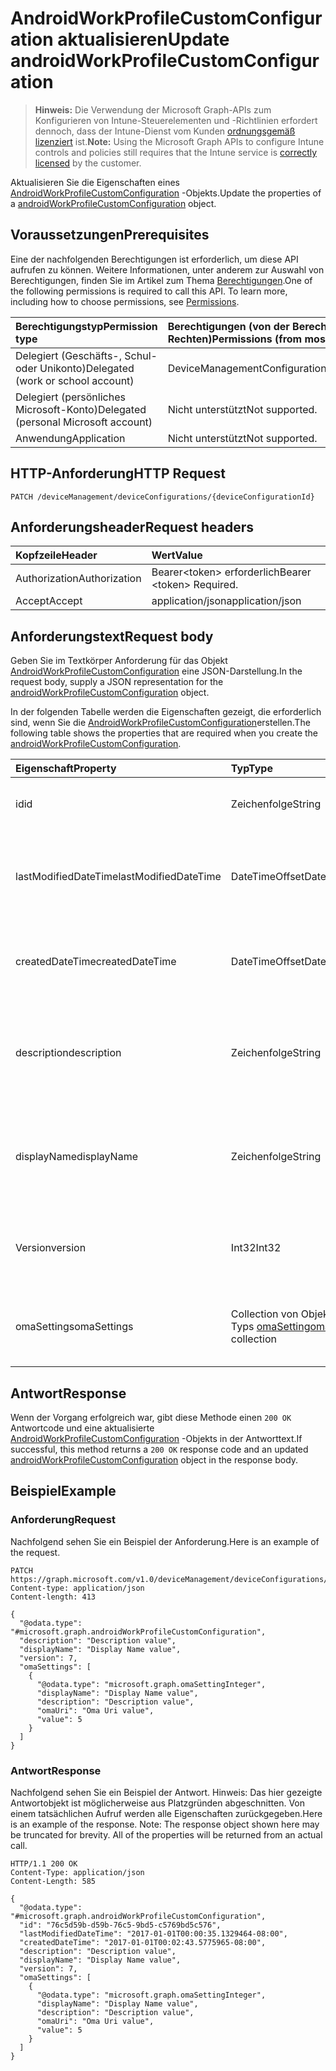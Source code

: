 # <a name="update-androidworkprofilecustomconfiguration"></a><span data-ttu-id="c32e7-101">AndroidWorkProfileCustomConfiguration aktualisieren</span><span class="sxs-lookup"><span data-stu-id="c32e7-101">Update androidWorkProfileCustomConfiguration</span></span>

> <span data-ttu-id="c32e7-102">**Hinweis:** Die Verwendung der Microsoft Graph-APIs zum Konfigurieren von Intune-Steuerelementen und -Richtlinien erfordert dennoch, dass der Intune-Dienst vom Kunden [ordnungsgemäß lizenziert](https://go.microsoft.com/fwlink/?linkid=839381) ist.</span><span class="sxs-lookup"><span data-stu-id="c32e7-102">**Note:** Using the Microsoft Graph APIs to configure Intune controls and policies still requires that the Intune service is [correctly licensed](https://go.microsoft.com/fwlink/?linkid=839381) by the customer.</span></span>

<span data-ttu-id="c32e7-103">Aktualisieren Sie die Eigenschaften eines [AndroidWorkProfileCustomConfiguration](../resources/intune_deviceconfig_androidworkprofilecustomconfiguration.md) -Objekts.</span><span class="sxs-lookup"><span data-stu-id="c32e7-103">Update the properties of a [androidWorkProfileCustomConfiguration](../resources/intune_deviceconfig_androidworkprofilecustomconfiguration.md) object.</span></span>
## <a name="prerequisites"></a><span data-ttu-id="c32e7-104">Voraussetzungen</span><span class="sxs-lookup"><span data-stu-id="c32e7-104">Prerequisites</span></span>
<span data-ttu-id="c32e7-p101">Eine der nachfolgenden Berechtigungen ist erforderlich, um diese API aufrufen zu können. Weitere Informationen, unter anderem zur Auswahl von Berechtigungen, finden Sie im Artikel zum Thema [Berechtigungen](../../../concepts/permissions_reference.md).</span><span class="sxs-lookup"><span data-stu-id="c32e7-p101">One of the following permissions is required to call this API. To learn more, including how to choose permissions, see [Permissions](../../../concepts/permissions_reference.md).</span></span>

|<span data-ttu-id="c32e7-107">Berechtigungstyp</span><span class="sxs-lookup"><span data-stu-id="c32e7-107">Permission type</span></span>|<span data-ttu-id="c32e7-108">Berechtigungen (von der Berechtigung mit den meisten Rechten zu der mit den wenigsten Rechten)</span><span class="sxs-lookup"><span data-stu-id="c32e7-108">Permissions (from most to least privileged)</span></span>|
|:---|:---|
|<span data-ttu-id="c32e7-109">Delegiert (Geschäfts-, Schul- oder Unikonto)</span><span class="sxs-lookup"><span data-stu-id="c32e7-109">Delegated (work or school account)</span></span>|<span data-ttu-id="c32e7-110">DeviceManagementConfiguration.ReadWrite.All</span><span class="sxs-lookup"><span data-stu-id="c32e7-110">DeviceManagementConfiguration.ReadWrite.All</span></span>|
|<span data-ttu-id="c32e7-111">Delegiert (persönliches Microsoft-Konto)</span><span class="sxs-lookup"><span data-stu-id="c32e7-111">Delegated (personal Microsoft account)</span></span>|<span data-ttu-id="c32e7-112">Nicht unterstützt</span><span class="sxs-lookup"><span data-stu-id="c32e7-112">Not supported.</span></span>|
|<span data-ttu-id="c32e7-113">Anwendung</span><span class="sxs-lookup"><span data-stu-id="c32e7-113">Application</span></span>|<span data-ttu-id="c32e7-114">Nicht unterstützt</span><span class="sxs-lookup"><span data-stu-id="c32e7-114">Not supported.</span></span>|

## <a name="http-request"></a><span data-ttu-id="c32e7-115">HTTP-Anforderung</span><span class="sxs-lookup"><span data-stu-id="c32e7-115">HTTP Request</span></span>
<!-- {
  "blockType": "ignored"
}
-->
``` http
PATCH /deviceManagement/deviceConfigurations/{deviceConfigurationId}
```

## <a name="request-headers"></a><span data-ttu-id="c32e7-116">Anforderungsheader</span><span class="sxs-lookup"><span data-stu-id="c32e7-116">Request headers</span></span>
|<span data-ttu-id="c32e7-117">Kopfzeile</span><span class="sxs-lookup"><span data-stu-id="c32e7-117">Header</span></span>|<span data-ttu-id="c32e7-118">Wert</span><span class="sxs-lookup"><span data-stu-id="c32e7-118">Value</span></span>|
|:---|:---|
|<span data-ttu-id="c32e7-119">Authorization</span><span class="sxs-lookup"><span data-stu-id="c32e7-119">Authorization</span></span>|<span data-ttu-id="c32e7-120">Bearer&lt;token&gt; erforderlich</span><span class="sxs-lookup"><span data-stu-id="c32e7-120">Bearer &lt;token&gt; Required.</span></span>|
|<span data-ttu-id="c32e7-121">Accept</span><span class="sxs-lookup"><span data-stu-id="c32e7-121">Accept</span></span>|<span data-ttu-id="c32e7-122">application/json</span><span class="sxs-lookup"><span data-stu-id="c32e7-122">application/json</span></span>|

## <a name="request-body"></a><span data-ttu-id="c32e7-123">Anforderungstext</span><span class="sxs-lookup"><span data-stu-id="c32e7-123">Request body</span></span>
<span data-ttu-id="c32e7-124">Geben Sie im Textkörper Anforderung für das Objekt [AndroidWorkProfileCustomConfiguration](../resources/intune_deviceconfig_androidworkprofilecustomconfiguration.md) eine JSON-Darstellung.</span><span class="sxs-lookup"><span data-stu-id="c32e7-124">In the request body, supply a JSON representation for the [androidWorkProfileCustomConfiguration](../resources/intune_deviceconfig_androidworkprofilecustomconfiguration.md) object.</span></span>

<span data-ttu-id="c32e7-125">In der folgenden Tabelle werden die Eigenschaften gezeigt, die erforderlich sind, wenn Sie die [AndroidWorkProfileCustomConfiguration](../resources/intune_deviceconfig_androidworkprofilecustomconfiguration.md)erstellen.</span><span class="sxs-lookup"><span data-stu-id="c32e7-125">The following table shows the properties that are required when you create the [androidWorkProfileCustomConfiguration](../resources/intune_deviceconfig_androidworkprofilecustomconfiguration.md).</span></span>

|<span data-ttu-id="c32e7-126">Eigenschaft</span><span class="sxs-lookup"><span data-stu-id="c32e7-126">Property</span></span>|<span data-ttu-id="c32e7-127">Typ</span><span class="sxs-lookup"><span data-stu-id="c32e7-127">Type</span></span>|<span data-ttu-id="c32e7-128">Beschreibung</span><span class="sxs-lookup"><span data-stu-id="c32e7-128">Description</span></span>|
|:---|:---|:---|
|<span data-ttu-id="c32e7-129">id</span><span class="sxs-lookup"><span data-stu-id="c32e7-129">id</span></span>|<span data-ttu-id="c32e7-130">Zeichenfolge</span><span class="sxs-lookup"><span data-stu-id="c32e7-130">String</span></span>|<span data-ttu-id="c32e7-131">Schlüssel der Entität</span><span class="sxs-lookup"><span data-stu-id="c32e7-131">Key of the entity.</span></span> <span data-ttu-id="c32e7-132">Geerbt von [deviceConfiguration](../resources/intune_deviceconfig_deviceconfiguration.md).</span><span class="sxs-lookup"><span data-stu-id="c32e7-132">Inherited from [deviceConfiguration](../resources/intune_deviceconfig_deviceconfiguration.md)</span></span>|
|<span data-ttu-id="c32e7-133">lastModifiedDateTime</span><span class="sxs-lookup"><span data-stu-id="c32e7-133">lastModifiedDateTime</span></span>|<span data-ttu-id="c32e7-134">DateTimeOffset</span><span class="sxs-lookup"><span data-stu-id="c32e7-134">DateTimeOffset</span></span>|<span data-ttu-id="c32e7-135">Datum und Uhrzeit der letzten Änderung des Objekts.</span><span class="sxs-lookup"><span data-stu-id="c32e7-135">DateTime the object was last modified.</span></span> <span data-ttu-id="c32e7-136">Geerbt von [deviceConfiguration](../resources/intune_deviceconfig_deviceconfiguration.md).</span><span class="sxs-lookup"><span data-stu-id="c32e7-136">Inherited from [deviceConfiguration](../resources/intune_deviceconfig_deviceconfiguration.md)</span></span>|
|<span data-ttu-id="c32e7-137">createdDateTime</span><span class="sxs-lookup"><span data-stu-id="c32e7-137">createdDateTime</span></span>|<span data-ttu-id="c32e7-138">DateTimeOffset</span><span class="sxs-lookup"><span data-stu-id="c32e7-138">DateTimeOffset</span></span>|<span data-ttu-id="c32e7-139">Datum und Uhrzeit der Erstellung des Objekts.</span><span class="sxs-lookup"><span data-stu-id="c32e7-139">DateTime the object was created.</span></span> <span data-ttu-id="c32e7-140">Geerbt von [deviceConfiguration](../resources/intune_deviceconfig_deviceconfiguration.md).</span><span class="sxs-lookup"><span data-stu-id="c32e7-140">Inherited from [deviceConfiguration](../resources/intune_deviceconfig_deviceconfiguration.md)</span></span>|
|<span data-ttu-id="c32e7-141">description</span><span class="sxs-lookup"><span data-stu-id="c32e7-141">description</span></span>|<span data-ttu-id="c32e7-142">Zeichenfolge</span><span class="sxs-lookup"><span data-stu-id="c32e7-142">String</span></span>|<span data-ttu-id="c32e7-143">Beschreibung der Gerätekonfiguration (vom Administrator festgelegt).</span><span class="sxs-lookup"><span data-stu-id="c32e7-143">Admin provided description of the Device Configuration.</span></span> <span data-ttu-id="c32e7-144">Geerbt von [deviceConfiguration](../resources/intune_deviceconfig_deviceconfiguration.md).</span><span class="sxs-lookup"><span data-stu-id="c32e7-144">Inherited from [deviceConfiguration](../resources/intune_deviceconfig_deviceconfiguration.md)</span></span>|
|<span data-ttu-id="c32e7-145">displayName</span><span class="sxs-lookup"><span data-stu-id="c32e7-145">displayName</span></span>|<span data-ttu-id="c32e7-146">Zeichenfolge</span><span class="sxs-lookup"><span data-stu-id="c32e7-146">String</span></span>|<span data-ttu-id="c32e7-147">Name der Gerätekonfiguration (vom Administrator festgelegt).</span><span class="sxs-lookup"><span data-stu-id="c32e7-147">Admin provided name of the device configuration.</span></span> <span data-ttu-id="c32e7-148">Geerbt von [deviceConfiguration](../resources/intune_deviceconfig_deviceconfiguration.md).</span><span class="sxs-lookup"><span data-stu-id="c32e7-148">Inherited from [deviceConfiguration](../resources/intune_deviceconfig_deviceconfiguration.md)</span></span>|
|<span data-ttu-id="c32e7-149">Version</span><span class="sxs-lookup"><span data-stu-id="c32e7-149">version</span></span>|<span data-ttu-id="c32e7-150">Int32</span><span class="sxs-lookup"><span data-stu-id="c32e7-150">Int32</span></span>|<span data-ttu-id="c32e7-151">Version der Gerätekonfiguration.</span><span class="sxs-lookup"><span data-stu-id="c32e7-151">Version of the device configuration.</span></span> <span data-ttu-id="c32e7-152">Geerbt von [deviceConfiguration](../resources/intune_deviceconfig_deviceconfiguration.md).</span><span class="sxs-lookup"><span data-stu-id="c32e7-152">Inherited from [deviceConfiguration](../resources/intune_deviceconfig_deviceconfiguration.md)</span></span>|
|<span data-ttu-id="c32e7-153">omaSettings</span><span class="sxs-lookup"><span data-stu-id="c32e7-153">omaSettings</span></span>|<span data-ttu-id="c32e7-154">Collection von Objekten des Typs [omaSetting](../resources/intune_deviceconfig_omasetting.md)</span><span class="sxs-lookup"><span data-stu-id="c32e7-154">[omaSetting](../resources/intune_deviceconfig_omasetting.md) collection</span></span>|<span data-ttu-id="c32e7-155">OMA-Einstellungen.</span><span class="sxs-lookup"><span data-stu-id="c32e7-155">OMA settings.</span></span> <span data-ttu-id="c32e7-156">Diese Collection darf maximal 500 Elemente enthalten.</span><span class="sxs-lookup"><span data-stu-id="c32e7-156">This collection can contain a maximum of 500 elements.</span></span>|



## <a name="response"></a><span data-ttu-id="c32e7-157">Antwort</span><span class="sxs-lookup"><span data-stu-id="c32e7-157">Response</span></span>
<span data-ttu-id="c32e7-158">Wenn der Vorgang erfolgreich war, gibt diese Methode einen `200 OK` Antwortcode und eine aktualisierte [AndroidWorkProfileCustomConfiguration](../resources/intune_deviceconfig_androidworkprofilecustomconfiguration.md) -Objekts in der Antworttext.</span><span class="sxs-lookup"><span data-stu-id="c32e7-158">If successful, this method returns a `200 OK` response code and an updated [androidWorkProfileCustomConfiguration](../resources/intune_deviceconfig_androidworkprofilecustomconfiguration.md) object in the response body.</span></span>

## <a name="example"></a><span data-ttu-id="c32e7-159">Beispiel</span><span class="sxs-lookup"><span data-stu-id="c32e7-159">Example</span></span>
### <a name="request"></a><span data-ttu-id="c32e7-160">Anforderung</span><span class="sxs-lookup"><span data-stu-id="c32e7-160">Request</span></span>
<span data-ttu-id="c32e7-161">Nachfolgend sehen Sie ein Beispiel der Anforderung.</span><span class="sxs-lookup"><span data-stu-id="c32e7-161">Here is an example of the request.</span></span>
``` http
PATCH https://graph.microsoft.com/v1.0/deviceManagement/deviceConfigurations/{deviceConfigurationId}
Content-type: application/json
Content-length: 413

{
  "@odata.type": "#microsoft.graph.androidWorkProfileCustomConfiguration",
  "description": "Description value",
  "displayName": "Display Name value",
  "version": 7,
  "omaSettings": [
    {
      "@odata.type": "microsoft.graph.omaSettingInteger",
      "displayName": "Display Name value",
      "description": "Description value",
      "omaUri": "Oma Uri value",
      "value": 5
    }
  ]
}
```

### <a name="response"></a><span data-ttu-id="c32e7-162">Antwort</span><span class="sxs-lookup"><span data-stu-id="c32e7-162">Response</span></span>
<span data-ttu-id="c32e7-p109">Nachfolgend sehen Sie ein Beispiel der Antwort. Hinweis: Das hier gezeigte Antwortobjekt ist möglicherweise aus Platzgründen abgeschnitten. Von einem tatsächlichen Aufruf werden alle Eigenschaften zurückgegeben.</span><span class="sxs-lookup"><span data-stu-id="c32e7-p109">Here is an example of the response. Note: The response object shown here may be truncated for brevity. All of the properties will be returned from an actual call.</span></span>
``` http
HTTP/1.1 200 OK
Content-Type: application/json
Content-Length: 585

{
  "@odata.type": "#microsoft.graph.androidWorkProfileCustomConfiguration",
  "id": "76c5d59b-d59b-76c5-9bd5-c5769bd5c576",
  "lastModifiedDateTime": "2017-01-01T00:00:35.1329464-08:00",
  "createdDateTime": "2017-01-01T00:02:43.5775965-08:00",
  "description": "Description value",
  "displayName": "Display Name value",
  "version": 7,
  "omaSettings": [
    {
      "@odata.type": "microsoft.graph.omaSettingInteger",
      "displayName": "Display Name value",
      "description": "Description value",
      "omaUri": "Oma Uri value",
      "value": 5
    }
  ]
}
```



